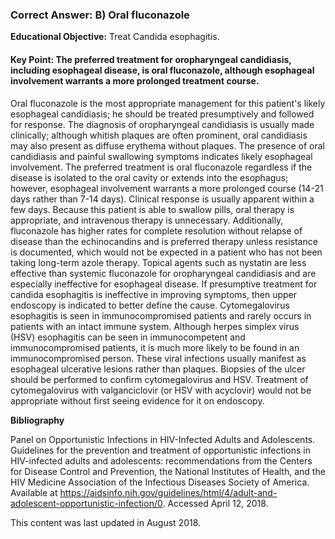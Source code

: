
### Correct Answer: B) Oral fluconazole 

**Educational Objective:** Treat Candida esophagitis.

#### **Key Point:** The preferred treatment for oropharyngeal candidiasis, including esophageal disease, is oral fluconazole, although esophageal involvement warrants a more prolonged treatment course.

Oral fluconazole is the most appropriate management for this patient's likely esophageal candidiasis; he should be treated presumptively and followed for response. The diagnosis of oropharyngeal candidiasis is usually made clinically; although whitish plaques are often prominent, oral candidiasis may also present as diffuse erythema without plaques. The presence of oral candidiasis and painful swallowing symptoms indicates likely esophageal involvement. The preferred treatment is oral fluconazole regardless if the disease is isolated to the oral cavity or extends into the esophagus; however, esophageal involvement warrants a more prolonged course (14-21 days rather than 7-14 days). Clinical response is usually apparent within a few days.
Because this patient is able to swallow pills, oral therapy is appropriate, and intravenous therapy is unnecessary. Additionally, fluconazole has higher rates for complete resolution without relapse of disease than the echinocandins and is preferred therapy unless resistance is documented, which would not be expected in a patient who has not been taking long-term azole therapy.
Topical agents such as nystatin are less effective than systemic fluconazole for oropharyngeal candidiasis and are especially ineffective for esophageal disease.
If presumptive treatment for candida esophagitis is ineffective in improving symptoms, then upper endoscopy is indicated to better define the cause.
Cytomegalovirus esophagitis is seen in immunocompromised patients and rarely occurs in patients with an intact immune system. Although herpes simplex virus (HSV) esophagitis can be seen in immunocompetent and immunocompromised patients, it is much more likely to be found in an immunocompromised person. These viral infections usually manifest as esophageal ulcerative lesions rather than plaques. Biopsies of the ulcer should be performed to confirm cytomegalovirus and HSV. Treatment of cytomegalovirus with valganciclovir (or HSV with acyclovir) would not be appropriate without first seeing evidence for it on endoscopy.

**Bibliography**

Panel on Opportunistic Infections in HIV-Infected Adults and Adolescents. Guidelines for the prevention and treatment of opportunistic infections in HIV-infected adults and adolescents: recommendations from the Centers for Disease Control and Prevention, the National Institutes of Health, and the HIV Medicine Association of the Infectious Diseases Society of America. Available at https://aidsinfo.nih.gov/guidelines/html/4/adult-and-adolescent-opportunistic-infection/0. Accessed April 12, 2018.

This content was last updated in August 2018.